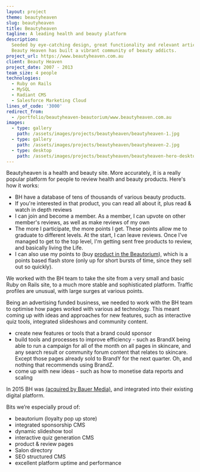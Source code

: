 ```yaml
---
layout: project
theme: beautyheaven
slug: beautyheaven
title: Beautyheaven
tagline: A leading health and beauty platform
description:
  Seeded by eye-catching design, great functionality and relevant articles,
  Beauty Heaven has built a vibrant community of beauty addicts.
project_url: https://www.beautyheaven.com.au
client: Beauty Heaven
project_date: 2007 - 2013
team_size: 4 people
technologies:
  - Ruby on Rails
  - MySQL
  - Radiant CMS
  - Salesforce Marketing Cloud
lines_of_code: '3000'
redirect_from: 
  - /portfolio/beautyheaven-beautorium/www.beautyheaven.com.au
images:
  - type: gallery
    path: /assets/images/projects/beautyheaven/beautyheaven-1.jpg
  - type: gallery
    path: /assets/images/projects/beautyheaven/beautyheaven-2.jpg
  - type: desktop
    path: /assets/images/projects/beautyheaven/beautyheaven-hero-desktop.jpg
---
```


Beautyheaven is a health and beauty site. More accurately, it is a really popular platform for people to review health and beauty products. Here's how it works:

- BH have a database of tens of thousands of various beauty products.
- If you're interested in that product, you can read all about it, plus read & watch in depth reviews
- I can join and become a member. As a member, I can upvote on other member's reviews, as well as make reviews of my own
- The more I participate, the more points I get. These points allow me to graduate to different levels. At the start, I can leave reviews. Once I've managed to get to the top level, I'm getting sent free products to review, and basically living the Life.
- I can also use my points to (buy [product in the Beautorium](/portfolio/beautyheaven-beautorium/)), which is a points based flash store (only up for short bursts of time, since they sell out so quickly).

We worked with the BH team to take the site from a very small and basic Ruby on Rails site, to a much more stable and sophisticated platform. Traffic profiles are unusual, with large surges at various points.

Being an advertising funded business, we needed to work with the BH team to optimise how pages worked with various ad technology. This meant coming up with ideas and approaches for new features, such as interactive quiz tools, integrated slideshows and community content.

- create new features or tools that a brand could sponsor
- build tools and processes to improve efficiency - such as BrandX being able to run a campaign for all of the month on all pages in skincare, and any search result or community forum content that relates to skincare. Except those pages already sold to BrandY for the next quarter. Oh, and nothing that recommends using BrandZ.
- come up with new ideas - such as how to monetise data reports and scaling

In 2015 BH was [(acquired by Bauer Media)](http://www.bauer-media.com.au/discover/press/announcements/2015/03/bauer-media-acquires-leading-digital-beauty-business-the-beautyheaven-group/), and integrated into their existing digital platform.

Bits we’re especially proud of:

- beautorium (loyalty pop up store)
- integrated sponsorship CMS
- dynamic slideshow tool
- interactive quiz generation CMS
- product & review pages
- Salon directory
- SEO structured CMS
- excellent platform uptime and performance
